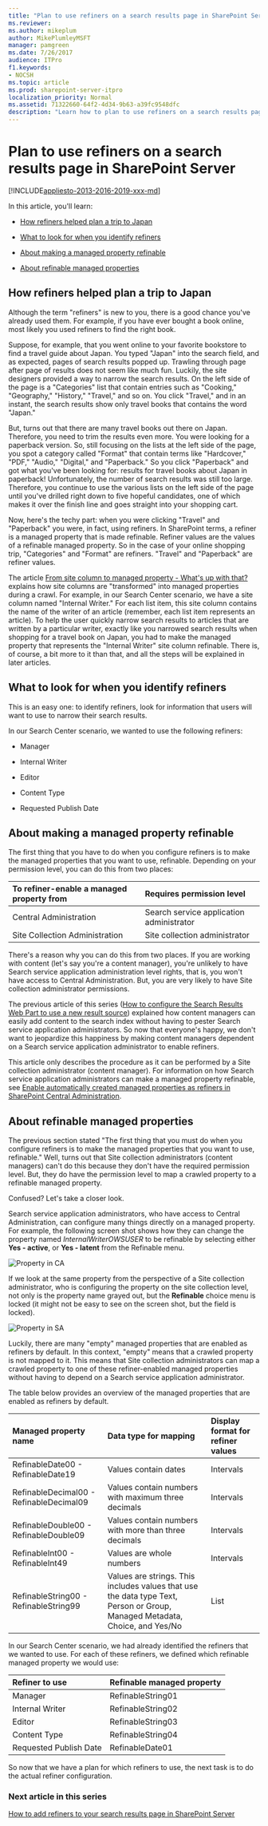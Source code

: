 ```yaml
---
title: "Plan to use refiners on a search results page in SharePoint Server"
ms.reviewer: 
ms.author: mikeplum
author: MikePlumleyMSFT
manager: pamgreen
ms.date: 7/26/2017
audience: ITPro
f1.keywords:
- NOCSH
ms.topic: article
ms.prod: sharepoint-server-itpro
localization_priority: Normal
ms.assetid: 71322660-64f2-4d34-9b63-a39fc9548dfc
description: "Learn how to plan to use refiners on a search results page in SharePoint Server."
---
```


# Plan to use refiners on a search results page in SharePoint Server

[!INCLUDE[appliesto-2013-2016-2019-xxx-md](../includes/appliesto-2013-2016-2019-xxx-md.md)]
  
In this article, you'll learn:
  
- [How refiners helped plan a trip to Japan](plan-to-use-refiners-on-a-search-results-page.md#BKMK_HowRefinersHelpedPlanaTriptoJapan)
    
- [What to look for when you identify refiners](plan-to-use-refiners-on-a-search-results-page.md#BKMK_WhattoLookforWhenYouIdentifyRefiners)
    
- [About making a managed property refinable](plan-to-use-refiners-on-a-search-results-page.md#BKMK_AboutMakingaManagedPropertyRefinable)
    
- [About refinable managed properties](plan-to-use-refiners-on-a-search-results-page.md#BKMK_AboutRefinableManagedProperties)
    
## How refiners helped plan a trip to Japan
<a name="BKMK_HowRefinersHelpedPlanaTriptoJapan"> </a>

Although the term "refiners" is new to you, there is a good chance you've already used them. For example, if you have ever bought a book online, most likely you used refiners to find the right book.
  
Suppose, for example, that you went online to your favorite bookstore to find a travel guide about Japan. You typed "Japan" into the search field, and as expected, pages of search results popped up. Trawling through page after page of results does not seem like much fun. Luckily, the site designers provided a way to narrow the search results. On the left side of the page is a "Categories" list that contain entries such as "Cooking," "Geography," "History," "Travel," and so on. You click "Travel," and in an instant, the search results show only travel books that contains the word "Japan."
  
But, turns out that there are many travel books out there on Japan. Therefore, you need to trim the results even more. You were looking for a paperback version. So, still focusing on the lists at the left side of the page, you spot a category called "Format" that contain terms like "Hardcover," "PDF," "Audio," "Digital," and "Paperback." So you click "Paperback" and got what you've been looking for: results for travel books about Japan in paperback! Unfortunately, the number of search results was still too large. Therefore, you continue to use the various lists on the left side of the page until you've drilled right down to five hopeful candidates, one of which makes it over the finish line and goes straight into your shopping cart.
  
Now, here's the techy part: when you were clicking "Travel" and "Paperback" you were, in fact, using refiners. In SharePoint terms, a refiner is a managed property that is made refinable. Refiner values are the values of a refinable managed property. So in the case of your online shopping trip, "Categories" and "Format" are refiners. "Travel" and "Paperback" are refiner values.
  
The article [From site column to managed property - What's up with that?](../administration/from-site-column-to-managed-propertywhat-s-up-with-that.md) explains how site columns are "transformed" into managed properties during a crawl. For example, in our Search Center scenario, we have a site column named "Internal Writer." For each list item, this site column contains the name of the writer of an article (remember, each list item represents an article). To help the user quickly narrow search results to articles that are written by a particular writer, exactly like you narrowed search results when shopping for a travel book on Japan, you had to make the managed property that represents the "Internal Writer" site column refinable. There is, of course, a bit more to it than that, and all the steps will be explained in later articles. 
  
## What to look for when you identify refiners
<a name="BKMK_WhattoLookforWhenYouIdentifyRefiners"> </a>

This is an easy one: to identify refiners, look for information that users will want to use to narrow their search results.
  
In our Search Center scenario, we wanted to use the following refiners:
  
- Manager
    
- Internal Writer
    
- Editor
    
- Content Type
    
- Requested Publish Date
    
## About making a managed property refinable
<a name="BKMK_AboutMakingaManagedPropertyRefinable"> </a>

The first thing that you have to do when you configure refiners is to make the managed properties that you want to use, refinable. Depending on your permission level, you can do this from two places:
  
|**To refiner-enable a managed property from**|**Requires permission level**|
|:-----|:-----|
|Central Administration  <br/> |Search service application administrator  <br/> |
|Site Collection Administration  <br/> |Site collection administrator  <br/> |
   
There's a reason why you can do this from two places. If you are working with content (let's say you're a content manager), you're unlikely to have Search service application administration level rights, that is, you won't have access to Central Administration. But, you are very likely to have Site collection administrator permissions.
  
The previous article of this series ([How to configure the Search Results Web Part to use a new result source](how-to-configure-the-search-results-web-part-to-use-a-new-result-source.md#BKMK_HowtoConfiguretheSearchResultsWebParttoUseaNewResultSource)) explained how content managers can easily add content to the search index without having to pester Search service application administrators. So now that everyone's happy, we don't want to jeopardize this happiness by making content managers dependent on a Search service application administrator to enable refiners.
  
This article only describes the procedure as it can be performed by a Site collection administrator (content manager). For information on how Search service application administrators can make a managed property refinable, see [Enable automatically created managed properties as refiners in SharePoint Central Administration](../administration/configure-refiners-and-faceted-navigation.md#BKMK_EnableInCA).
  
## About refinable managed properties
<a name="BKMK_AboutRefinableManagedProperties"> </a>

The previous section stated "The first thing that you must do when you configure refiners is to make the managed properties that you want to use, refinable." Well, turns out that Site collection administrators (content managers) can't do this because they don't have the required permission level. But, they do have the permission level to map a crawled property to a refinable managed property.
  
Confused? Let's take a closer look.
  
Search service application administrators, who have access to Central Administration, can configure many things directly on a managed property. For example, the following screen shot shows how they can change the property named  *InternalWriterOWSUSER*  to be refinable by selecting either **Yes - active**, or **Yes - latent** from the Refinable menu. 
  
![Property in CA](../media/OTCSP_PropertyInCA.png)
  
If we look at the same property from the perspective of a Site collection administrator, who is configuring the property on the site collection level, not only is the property name grayed out, but the **Refinable** choice menu is locked (it might not be easy to see on the screen shot, but the field is locked). 
  
![Property in SA](../media/OTCSP_PropertyInSA.png)
  
Luckily, there are many "empty" managed properties that are enabled as refiners by default. In this context, "empty" means that a crawled property is not mapped to it. This means that Site collection administrators can map a crawled property to one of these refiner-enabled managed properties without having to depend on a Search service application administrator.
  
The table below provides an overview of the managed properties that are enabled as refiners by default.
  
|**Managed property name**|**Data type for mapping**|**Display format for refiner values**|
|:-----|:-----|:-----|
|RefinableDate00 - RefinableDate19  <br/> |Values contain dates  <br/> |Intervals  <br/> |
|RefinableDecimal00 - RefinableDecimal09  <br/> |Values contain numbers with maximum three decimals  <br/> |Intervals  <br/> |
|RefinableDouble00 - RefinableDouble09  <br/> |Values contain numbers with more than three decimals  <br/> |Intervals  <br/> |
|RefinableInt00 - RefinableInt49  <br/> |Values are whole numbers  <br/> |Intervals  <br/> |
|RefinableString00 - RefinableString99  <br/> |Values are strings. This includes values that use the data type Text, Person or Group, Managed Metadata, Choice, and Yes/No  <br/> |List  <br/> |
   
In our Search Center scenario, we had already identified the refiners that we wanted to use. For each of these refiners, we defined which refinable managed property we would use:
  
|**Refiner to use**|**Refinable managed property**|
|:-----|:-----|
|Manager  <br/> |RefinableString01  <br/> |
|Internal Writer  <br/> |RefinableString02  <br/> |
|Editor  <br/> |RefinableString03  <br/> |
|Content Type  <br/> |RefinableString04  <br/> |
|Requested Publish Date  <br/> |RefinableDate01  <br/> |
   
So now that we have a plan for which refiners to use, the next task is to do the actual refiner configuration.
  
### Next article in this series

[How to add refiners to your search results page in SharePoint Server](how-to-add-refiners-to-your-search-results-page.md)
  

